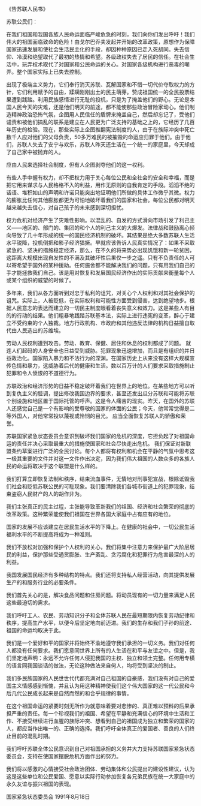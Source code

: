 《告苏联人民书》


苏联公民们： 

在我们祖国和我国各族人民命运面临严峻危急的时刻，我们向你们发出呼吁！我们伟大的祖国面临致命的危险！由戈尔巴乔夫发起并开始的改革政策，原想作为保障国家迅速发展和使社会生活民主化的手段，却因种种原因已走入死胡同。失去信仰、冷漠和绝望取代了最初的热情和希望。各级政权失去了居民的信任。在社会生活中，玩弄权术取代了对国家和公民命运的关心。对国家各级机构进行恶毒的嘲弄。整个国家实际上已失去控制。

出现了极端主义势力，它们奉行消灭苏联、瓦解国家和不惜一切代价夺取权力的方针，它们利用赋予的自由，蹂躏刚刚出土的民主萌芽。赞成祖国统一的全民投票结果遭到践踏。利用民族感情进行无耻的投机，只是为了掩盖他们的野心。无论是本国人民今天的灾难，还是他们明天的前途，都不能使那些政治冒险家动心。他们制造精神政治恐怖气氛，企图用人民信任的盾牌来掩盖自己，然后却忘记了，受他们谴责和被他们搞乱的联系是建立在人民更为广泛支持的基础之上的，它经历了几百年历史的检验。现在，那些实际上企图推翻宪法制度的人，由于在族际冲突中死亡数千人应对他们的父母负责，50多万难民的被摧毁的命运应归罪于他们。由于他们，苏联人失去了安宁与欢乐，苏联人昨天还生活在一个统一的家庭里，今天却成了自己家中被抛弃的人。 

应由人民来选择社会制度，但有人企图剥夺他们的这一权利。

有些人手中握有权力，却不把权力用于关心每位公民和全社会的安全和幸福，而是把它用来谋求与人民格格不入的利益，用作无原则的自我肯定的手段。滔滔不绝的话语、堆积如山的声明和许诺只能突出地证明他们所做的具体工作微乎其微。权力的膨胀比任何其他膨胀都更为可怕地破坏着我们的国家和社会。每位公民都对明天越来越失去信心，对自己孩子的未来感到深切担忧。 

权力危机对经济产生了灾难性影响。以混乱的、自发的方式滑向市场引发了利己主义——地区的、部门的、集团的和个人的利己主义的大爆发。法律战和鼓励离心倾向导致了几十年形成的统一的国民经济机制的破坏。其结果是绝大多数苏联人生活水平锐降，投机倒把和影子经济猖撅。早就应该告诉人民真实情况了：如果不采取紧急的、坚决的措施稳定经济，那么，在不久的将来势必出现饥饿和新一轮贫困，这距离大规模出现自发性的不满及其破坏性后果仅一步之遥。只有不负责任的人可以寄希望于国外的某种援助。任何施舍都不能解决我们的问题，只有用我们自己的手才能拯救我们自己。该是用对恢复和发展国民经济作出的实际贡献来衡量每个人或某个组织的威望的时候了。 

多年来，我们从各方面听到对忠于私利的诅咒，对关心个人权利和对其社会保护的诅咒。实际上，人被贬低，在实际权利和可能性方面受到侵害，达到绝望地步。根据人民意志的表达而建立的一切民主制度眼看着丧失意义和效力。这是某些人有目的的行动的结果。他们粗暴地践踏苏联基本法，实际上进行违宪的变革，醉心于建立不受约束的个人独裁。地方行政机构、市政府和其他违反法律的机构日益擅自取代由人民选出的苏维埃。 

劳动人民权利遭到攻击。劳动、教育、保健、居住和休息的权利都成了问题。 就连人们起码的人身安全也日益受到威胁。犯罪现象迅速增加，而且是有组织的并日益政治化。国家陷入暴力和不法行为的深渊。在国家历史上从来没有这样大规模宣传色情和暴力，这威胁着后代的健康和生活。数以百万计的人们要求采取措施制止犯罪和令人愤恨的不道德行为。 

苏联政治和经济形势的日益不稳定破坏着我们在世界上的地位。在某些地方可以听到复仇主义的腔调，提出修改我国边界的要求，甚至还发出瓜分苏联和可能将苏联个别设施和地区置于国际托管的呼声。这是令人痛苦的现实。昨天，在国外的苏联人还感觉自己是一个有影响的受尊敬的国家的体面的公民；今天，他常常觉得是二等外国人，对他常常投以蔑视或怜悯的目光。 应当全面恢复苏联人的骄傲和荣誉。 

苏联国家紧急状态委员会意识到破坏我们国家的危机的深度，它担负起了对祖国命运的责任并决心采取最重大的措施使国家和社会尽快走出危机。 我们保证对新联盟条约草案进行广泛的全民讨论。每个人都将有权利和机会在平静的气氛中思考这一极其重要的文件并对这一文件作出决定，因为我们伟大祖国的人数众多的各族人民的命运将取决于这个联盟是什么样的。 

我们打算立即恢复法制和秩序，结束流血事件，无情地对刑事犯宣战，根除诋毁我们社会和贬低苏联公民的可耻现象。我们要清除我们各城市街道上的犯罪现象，结束盗窃人民财产的人的胡作非为。 

我们主张真正的民主过程，主张能导致革新我们的祖国、经济和社会繁荣的彻底的改革政策。这种繁荣能使我们祖国在世界各国大家庭中占有应有的地位。 

国家的发展不应该建立在居民生活水平的下降上。在健康的社会中，一切公民生活福利水平的不断提高将成为一种准则。 

我们不放松对加强和保护个人权利的关心，我们将集中注意力来保护最广大阶层居民的利益，保护那些受通货膨胀、生产紊乱、贪污腐化和犯罪行为危害最深的人的利益。 

我国发展国民经济有多种结构的特点。我们还将支持私人经营活动，向其提供发展生产的和服务行业的必要条件。 

我们首先关心的是，解决食品问题和住房问题。将动员现有的一切力量来满足人民这些最迫切的需求。 

我们呼吁工人、农民、劳动知识分子和全体苏联人民在最短期限内恢复劳动纪律和秩序，提高生产水平，以便今后坚定地向前迈进。我们的生存和我们子孙的前途、祖国的命运均取决于此。 

我们是一个爱好和平的国家并将始终不渝地遵守我们承担的一切义务。我们对任何人都没有任何要求。我们愿意同世界上所有的人生活在和平与友谊之中。但是，我们坚定地声明：永远不允许任何人侵犯我国的主权、独立和领土完整。任何用专横的语言同我国谈话的做法，无论这种做法来自何人，均将受到坚决的制止。 

我们多民族国家的人民世世代代都充满对自己祖国的自豪感，我们没有对自己的爱国主义情感感到惭愧，并且认为用这种精神使我们这个伟大国家的这一代公民和今后几代公民成长起来是自然而然的和合乎规律的事情。 

在这个祖国命运的紧要时刻无所作为就意味着要对悲惨的、真正难以预料的后果承担严重的责任。每一个珍视我们的祖国、希望在平静和充满信心的环境中生活和工作、不接受继续进行血腥的族际冲突、想看到自己的祖国成为独立和繁荣的国家的人，都应当作出唯一的、正确的选择。我们呼吁全体真正的爱国者、善良的人们终止目前的混乱时期。 

我们呼吁苏联全体公民意识到自己对祖国承担的义务并大力支持苏联国家紧急状态委员会，支持在使国家摆脱危机方面作出的努力。 

我们将以感激的心情接受社会政治团体、劳动集体和公民提出的建设性建议，认为这是这些单位和公民爱国、愿意以实际行动参加恢复各兄弟民族在统一大家庭中的永久友谊与振兴祖国的表现。 



国家紧急状态委员会
1991年8月18日
